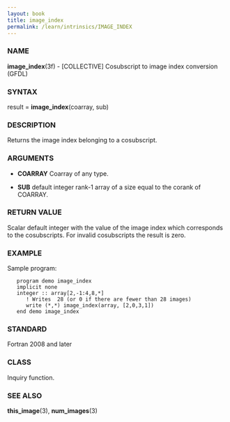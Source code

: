 ```yaml
---
layout: book
title: image_index
permalink: /learn/intrinsics/IMAGE_INDEX
---
```

### NAME

**image\_index**(3f) - \[COLLECTIVE\] Cosubscript to image index conversion
(GFDL)

### SYNTAX

result = **image\_index**(coarray, sub)

### DESCRIPTION

Returns the image index belonging to a cosubscript.

### ARGUMENTS

  - **COARRAY**
    Coarray of any type.

  - **SUB**
    default integer rank-1 array of a size equal to the corank of
    COARRAY.

### RETURN VALUE

Scalar default integer with the value of the image index which
corresponds to the cosubscripts. For invalid cosubscripts the result is
zero.

### EXAMPLE

Sample program:

```
   program demo image_index
   implicit none
   integer :: array[2,-1:4,8,*]
      ! Writes  28 (or 0 if there are fewer than 28 images)
      write (*,*) image_index(array, [2,0,3,1])
   end demo image_index
```

### STANDARD

Fortran 2008 and later

### CLASS

Inquiry function.

### SEE ALSO

**this\_image**(3), **num\_images**(3)
